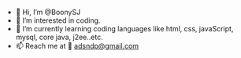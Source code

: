 - 👋 Hi, I’m @BoonySJ
- 👀 I’m interested in coding.
- 🌱 I’m currently learning coding languages like html, css, javaScript, mysql, core java, j2ee..etc.
- 📫 Reach me at 📧 adsndp@gmail.com

<!---
BoonySJ/BoonySJ is a ✨ special ✨ repository because its `README.md` (this file) appears on your GitHub profile.
You can click the Preview link to take a look at your changes.
--->
